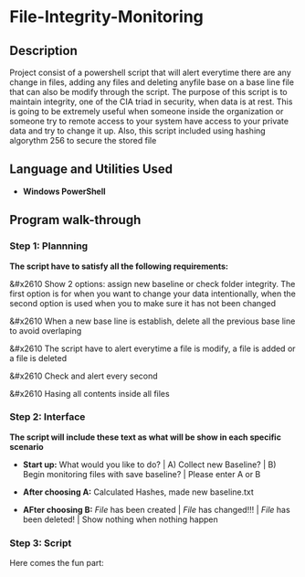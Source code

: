 <h1> File-Integrity-Monitoring </h1>  

<h2>Description</h2>
Project consist of a powershell script that will alert everytime there are any change in files, adding any files and deleting anyfile base on a base line file that can also be modify through the script. The purpose of this script is to maintain integrity, one of the CIA triad in security, when data is at rest. This is going to be extremely useful when someone inside the organization or someone try to remote access to your system have access to your private data and try to change it up. Also, this script included using hashing algorythm 256 to secure the stored file

<h2>Language and Utilities Used</h2>

- <b>Windows PowerShell</b>

<h2>Program walk-through</h2>

<h3>Step 1: Plannning</h3>
<b>The script have to satisfy all the following requirements:</b> <br/>

&#x2610 Show 2 options: assign new baseline or check folder integrity. The first option is for when you want to change your data intentionally, when the second option is used when you to make sure it has not been changed <br/>

&#x2610 When a new base line is establish, delete all the previous base line to avoid overlaping <br/>

&#x2610 The script have to alert everytime a file is modify, a file is added or a file is deleted <br/>

&#x2610 Check and alert every second  <br/>

&#x2610 Hasing all contents inside all files <br/>

<h3>Step 2: Interface</h3>
<b>The script will include these text as what will be show in each specific scenario</b> <br>

- <b>Start up:</b> What would you like to do? | A) Collect new Baseline? | B) Begin monitoring files with save baseline? | Please enter A or B <br>

- <b>After choosing A:</b> Calculated Hashes, made new baseline.txt <br>

- <b>AFter choosing B:</b> *File*  has been created | *File* has changed!!! | *File* has been deleted! | Show nothing when nothing happen

<h3>Step 3: Script</h3>

Here comes the fun part: <br>



